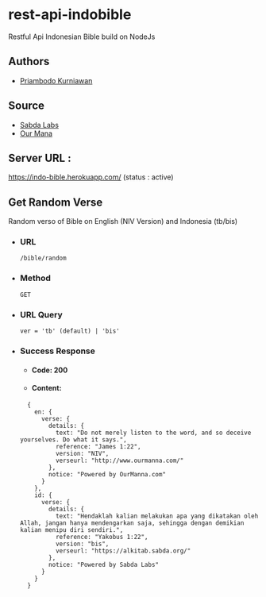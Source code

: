 # rest-api-indobible
Restful Api Indonesian Bible build on NodeJs

## Authors
- [Priambodo Kurniawan](http://priambodokurniawan.com/)

## Source
- [Sabda Labs](https://labs.sabda.org/API)
- [Our Mana](http://www.ourmanna.com/)

## Server URL :
https://indo-bible.herokuapp.com/ (status : active)

## Get Random Verse
Random verso of Bible on English (NIV Version) and Indonesia (tb/bis)

- ### URL

  `/bible/random`

- ### Method

  `GET`

- ### URL Query

  `ver = 'tb' (default) | 'bis'`

- ### Success Response

  - #### Code: 200
  - #### Content:

  ```
    {
      en: {
        verse: {
          details: {
            text: "Do not merely listen to the word, and so deceive yourselves. Do what it says.",
            reference: "James 1:22",
            version: "NIV",
            verseurl: "http://www.ourmanna.com/"
          },
          notice: "Powered by OurManna.com"
        }
      },
      id: {
        verse: {
          details: {
            text: "Hendaklah kalian melakukan apa yang dikatakan oleh Allah, jangan hanya mendengarkan saja, sehingga dengan demikian kalian menipu diri sendiri.",
            reference: "Yakobus 1:22",
            version: "bis",
            verseurl: "https://alkitab.sabda.org/"
          },
          notice: "Powered by Sabda Labs"
        }
      }
    }
  ```
